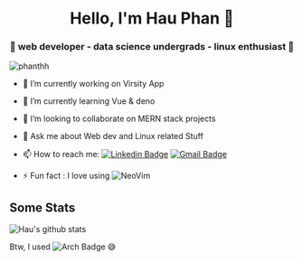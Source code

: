 <h1 align="center"> Hello, I'm Hau Phan 👋 </h1>
<h3 align="center">🚀 web developer - data science undergrads - linux enthusiast 🚀</h3>

<p align="left"> <img src="https://komarev.com/ghpvc/?username=phanthh" alt="phanthh" /> </p>

- 🔭 I’m currently working on Virsity App

- 🌱 I’m currently learning Vue & deno

- 👯 I’m looking to collaborate on MERN stack projects

- 💬 Ask me about Web dev and Linux related Stuff

- 📫 How to reach me: [![Linkedin Badge](https://img.shields.io/badge/-LinkedIn-blue?style=flat-square&logo=Linkedin&logoColor=white&link=)](https://www.linkedin.com/in/phanthh/) [![Gmail Badge](https://img.shields.io/badge/-Gmail-c14438?style=flat-square&logo=Gmail&logoColor=white&link=mailto:shuklaraghav321.com)](mailto:phanthehauah1@gmail.com)

- ⚡ Fun fact : I love using ![NeoVim](https://img.shields.io/badge/-NeoVim-blue?style=flat-square&logo=NeoVim&logoColor=white&link=) 

## Some Stats
![Hau's github stats](https://github-readme-stats.vercel.app/api?username=phanthh&&show_icons=true&title_color=ffffff&icon_color=bb2acf&text_color=daf7dc&bg_color=151515)<br>

Btw, I used ![Arch Badge](https://img.shields.io/badge/-Arch-blue?style=flat-square&logo=ArchLinux&logoColor=white&link=) 😅
